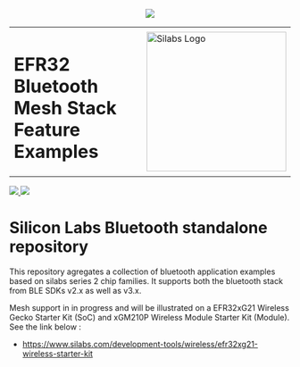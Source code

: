 <a href="https://www.bluetooth.com">
<p align="center">
  <img src="https://www.bluetooth.com/wp-content/themes/bluetooth/images/logos/bluetooth-logo-color-black.svg">
</p>
</a>

<table border="0">
  <tr>
    <td align="left" valign="middle">
    <h1>EFR32 Bluetooth Mesh Stack Feature Examples</h1>
  </td>
  <td align="left" valign="middle">
    <a href="https://www.silabs.com/wireless/bluetooth">
      <img src="https://www.silabs.com/etc.clientlibs/siliconlabs/clientlibs/clientlib-global/resources/images/redesign-logo.png"  title="Silicon Labs Gecko and Wireless Gecko MCUs" alt="Silabs Logo" width="250"/>
    </a>
  </td>
  </tr>
</table>

<a href="https://docs.silabs.com/bluetooth/latest/">
<img src="https://img.shields.io/badge/Silabs%20Bluetooth%20Mesh-documentation-blue.svg?longCache=true">
</a>

<a href="https://www.zlib.net/zlib_license.html">
<img src="https://img.shields.io/badge/Zlib-license-lightgrey.svg?longCache=true">
</a>

# Silicon Labs Bluetooth standalone repository

This repository agregates a collection of bluetooth application examples based on silabs series 2 chip families.
It supports both the bluetooth stack from BLE SDKs v2.x as well as v3.x.

Mesh support in in progress and will be illustrated on a EFR32xG21 Wireless Gecko Starter Kit (SoC) and xGM210P Wireless Module Starter Kit (Module). See the link below :
 - https://www.silabs.com/development-tools/wireless/efr32xg21-wireless-starter-kit  
